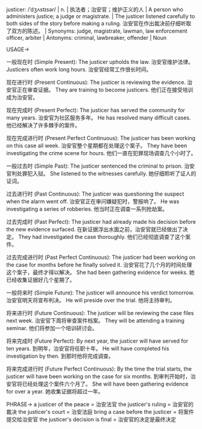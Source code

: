 justicer: /ˈdʒʌstɪsər/ | n. |  执法者；治安官；维护正义的人 | A person who administers justice; a judge or magistrate.  | The justicer listened carefully to both sides of the story before making a ruling. 治安官在作出裁决前仔细听取了双方的陈述。 | Synonyms: judge, magistrate, lawman, law enforcement officer, arbiter | Antonyms: criminal, lawbreaker, offender | Noun


USAGE->

一般现在时 (Simple Present):
The justicer upholds the law.  治安官维护法律。
Justicers often work long hours. 治安官经常工作很长时间。

现在进行时 (Present Continuous):
The justicer is reviewing the evidence. 治安官正在审查证据。
They are training to become justicers. 他们正在接受培训成为治安官。

现在完成时 (Present Perfect):
The justicer has served the community for many years. 治安官为社区服务多年。
He has resolved many difficult cases. 他已经解决了许多棘手的案件。

现在完成进行时 (Present Perfect Continuous):
The justicer has been working on this case all week. 治安官整个星期都在处理这个案子。
They have been investigating the crime scene for hours.  他们一直在犯罪现场调查几个小时了。


一般过去时 (Simple Past):
The justicer sentenced the criminal to prison. 治安官判处罪犯入狱。
She listened to the witnesses carefully. 她仔细聆听了证人的证词。


过去进行时 (Past Continuous):
The justicer was questioning the suspect when the alarm went off.  治安官正在审问嫌疑犯时，警报响了。
He was investigating a series of robberies. 他当时正在调查一系列抢劫案。


过去完成时 (Past Perfect):
The justicer had already made his decision before the new evidence surfaced.  在新证据浮出水面之前，治安官就已经做出了决定。
They had investigated the case thoroughly. 他们已经彻底调查了这个案件。


过去完成进行时 (Past Perfect Continuous):
The justicer had been working on the case for months before he finally solved it.  治安官花了几个月的时间处理这个案子，最终才得以解决。
She had been gathering evidence for weeks. 她已经收集证据好几个星期了。


一般将来时 (Simple Future):
The justicer will announce his verdict tomorrow. 治安官明天将宣布判决。
He will preside over the trial. 他将主持审判。


将来进行时 (Future Continuous):
The justicer will be reviewing the case files next week. 治安官下周将审查案件档案。
They will be attending a training seminar. 他们将参加一个培训研讨会。


将来完成时 (Future Perfect):
By next year, the justicer will have served for ten years. 到明年，治安官将任职十年。
He will have completed his investigation by then.  到那时他将完成调查。


将来完成进行时 (Future Perfect Continuous):
By the time the trial starts, the justicer will have been working on the case for six months. 到审判开始时，治安官将已经处理这个案件六个月了。
She will have been gathering evidence for over a year. 她收集证据将超过一年。


PHRASE->
a justicer of the peace = 治安法官
the justicer's ruling = 治安官的裁决
the justicer's court = 治安法庭
bring a case before the justicer =  将案件提交给治安官
the justicer's decision is final = 治安官的决定是最终决定
